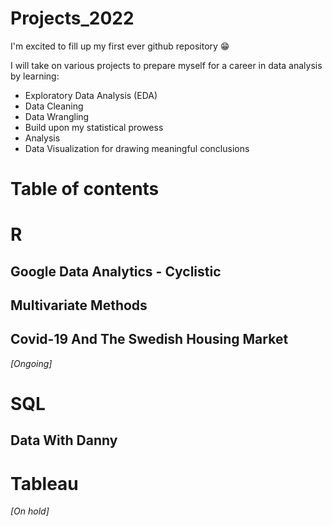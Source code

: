 # Projects_2022

I'm excited to fill up my first ever github repository 😁

I will take on various projects to prepare myself for a career in data analysis by learning:

* Exploratory Data Analysis (EDA)
* Data Cleaning
* Data Wrangling
* Build upon my statistical prowess
* Analysis
* Data Visualization for drawing meaningful conclusions

# Table of contents 


# R
## Google Data Analytics - Cyclistic
## Multivariate Methods
## Covid-19 And The Swedish Housing Market
*[Ongoing]*

# SQL
## Data With Danny

# Tableau
*[On hold]*
